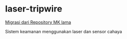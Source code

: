 # laser-tripwire
[Migrasi dari Repository MK lama](https://github.com/mkbrawijaya/laser-tripwire)

Sistem keamanan menggunakan laser dan sensor cahaya
